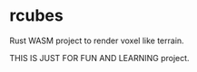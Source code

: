 # rcubes
Rust WASM project to render voxel like terrain.

THIS IS JUST FOR FUN AND LEARNING project.
